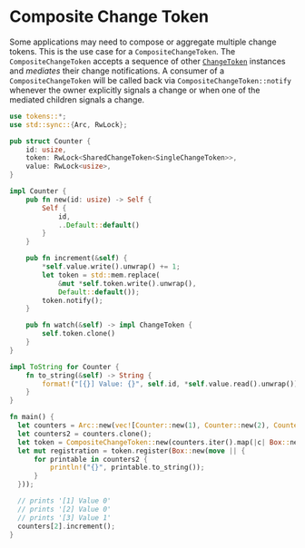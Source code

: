 # Composite Change Token

Some applications may need to compose or aggregate multiple change tokens. This is the use case for a `CompositeChangeToken`. The `CompositeChangeToken` accepts a sequence of other [`ChangeToken`](default.md) instances and _mediates_ their change notifications. A consumer of a `CompositeChangeToken` will be called back via `CompositeChangeToken::notify` whenever the owner explicitly signals a change or when one of the mediated children signals a change.

```rust
use tokens::*;
use std::sync::{Arc, RwLock};

pub struct Counter {
    id: usize,
    token: RwLock<SharedChangeToken<SingleChangeToken>>,
    value: RwLock<usize>,
}

impl Counter {
    pub fn new(id: usize) -> Self {
        Self {
            id,
            ..Default::default()
        }
    }

    pub fn increment(&self) {
        *self.value.write().unwrap() += 1;
        let token = std::mem.replace(
            &mut *self.token.write().unwrap(),
            Default::default());
        token.notify();
    }

    pub fn watch(&self) -> impl ChangeToken {
        self.token.clone()
    }
}

impl ToString for Counter {
    fn to_string(&self) -> String {
        format!("[{}] Value: {}", self.id, *self.value.read().unwrap())
    }
}

fn main() {
  let counters = Arc::new(vec![Counter::new(1), Counter::new(2), Counter::new(3)]);
  let counters2 = counters.clone();
  let token = CompositeChangeToken::new(counters.iter().map(|c| Box::new(c.watch())));
  let mut registration = token.register(Box::new(move || {
      for printable in counters2 {
          println!("{}", printable.to_string());
      }
  }));

  // prints '[1] Value 0'
  // prints '[2] Value 0'
  // prints '[3] Value 1'
  counters[2].increment();
}
```